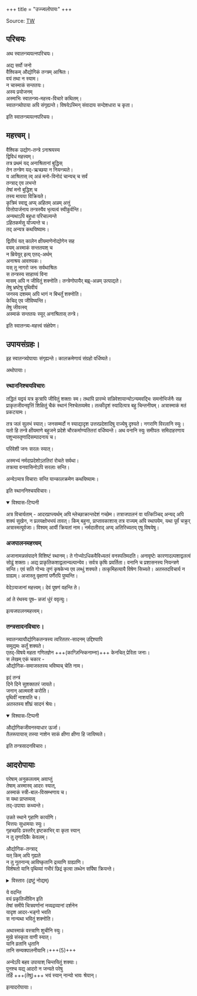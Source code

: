 +++
title = "उज्ज्वलोपायः"
+++

Source: [TW](https://pratnavaak.github.io/svAtantryam/)

## परिचयः
अथ स्वातन्त्र्ययत्नपरिचयः।

अद्य सर्वो जनो  
वैश्विकम् औद्योगिकं तन्त्रम् आश्रितः।  
वयं तथा न स्याम।  
न चास्माकं सन्ततयः।  
अस्य प्रयोजनम्  
अस्माभिः स्वातन्त्र्य-महत्त्व-विचारे कथितम्।  
स्वातन्त्र्योपाया अपि संगृह्यन्ते। विषयेऽस्मिन् संवादाय सन्देशधारा च कृता।

इति स्वातन्त्र्ययत्नपरिचयः।

## महत्त्वम्।

वैश्विक उद्योग-तन्त्रे ऽनाश्रयस्य  
द्विविधं महत्त्वम्।  
तत्र प्रथमं यद् अनाश्रितानां बुद्धिस्  
तेन तन्त्रेण यद्-ऋच्छया न नियन्त्र्यते।  
य आश्रितास् त्व् अन्नं मनो-विनोदं चान्यच् च सर्वं  
तन्त्राद् एव लभन्ते  
तेषां मनो बुद्धिश् च  
तस्य मायया विक्रियते।  
कृत्रिमं स्वाद्व् अप्य् अहितम् अन्नम् अत्तुं  
वित्तोपार्जनाय तन्त्रस्यैव भृत्यत्वं स्वीकुर्वन्ति।  
अन्यथाऽपि बहुधा परिचाल्यन्ते  
ऽहितकर्मसु योज्यन्ते च।  
तद् अन्यत्र कथयिष्यामः।

द्वितीयं यत् कालेन क्षीयमाणेनोद्योगेन सह  
वयम् अस्माकं सन्ततयश् च  
न म्रियेयुर् इत्य् एतद्-अर्थम्  
अनाश्रय आवश्यकः।  
यस् तु नागरो जनः सर्वथाश्रितः  
स तन्त्रस्य साहाय्यं विना  
मासम् अपि न जीवितुं शक्नोति।  तन्त्रेणोपायैर् बह्व्-अन्नम् उत्पाद्यते।  
तेषु भ्रष्टेषु पृथिवीयं  
जनस्य दशमम् अपि भागं न बिभर्तुं शक्नोति।  
केचिद् एव जीविष्यन्ति।  
तेषु जीवत्स्व्  
अस्माकं सन्ततयः स्युर् अनाश्रितास् तन्त्रे।

इति स्वातन्त्र्य-महत्त्वं संक्षेपेण।

## उपायसंग्रहः।

इह स्वातन्त्र्योपायाः संगृह्यन्ते। कालक्रमेणायं संग्रहो वर्धिष्यते।

अथोपायाः।

### स्थाननिश्चयविचारः

तद्धितं यद्वयं यत्र कुत्रापि जीवितुं शक्ताः स्म। तथापि प्रारम्भे सन्निवेशायान्योऽन्यमवद्भिः समनोभिर्जनैः सह प्राकृतजीवनवृत्तिं शिक्षितुं चैकं स्थानं निश्चेतव्यमेव। तत्कीदृशं स्यादित्यत्र बहु चिन्तनीयम्। अत्रास्माकं मतं प्रकटयामः।

तत्र जलं सुलभं स्यात्। जनसम्मर्दो न स्याद्यादृश उत्तरप्रदेशादिषु राज्येषु दृश्यते। नगराणि विरलानि स्युः। यतो हि तन्त्रे क्षीयमाणे बहुजने प्रदेशे चौरकर्माण्यतितरां वर्धिष्यन्ते। अथ वनानि स्युः समीपतः समिदाहरणाय पशुभ्यस्तृणादिसम्पादनाय च।

परिवेशी जनः सरलः स्यात्।

अस्मभ्यं नर्मदाप्रदेशोऽततिरां रोचते सर्वथा।  
तत्रत्या वनवासिनोऽपि सरलाः सन्ति।

अन्येऽप्यत्र विचाराः सन्ति यान्कालक्रमेण कथयिष्यामः।

इति स्थाननिश्चयविचारः।

<details open><summary>विश्वास-टिप्पनी</summary>

अत्र विचार्यताम् - आदरप्राप्त्यर्थम् अपि म्लेच्छाक्रान्तदेशं गच्छेम। तत्राजपालनं वा यत्किञ्चिद् अन्यद् अपि शक्यं सुखेन, न प्रलयक्षोभभयं तावत्। किम् बहुना, प्राप्तावकाशास् तत्र राज्यम् अपि स्थापयेम, यथा पूर्वं चक्रुर् अत्रास्मत्पूर्वजाः। विश्वम् आर्यी क्रियतां नाम। नर्मदातीराद् अप्य् अतिरिच्यतय् एषु विषयेषु। 
</details>


### अजपालनमहत्त्वम्

अजानामन्नसंपादने विशिष्टं स्थानम्। ते गोभ्योऽधिकवैविध्यतरं वनस्पतिमदति। अनावृष्टेः कारणादल्पशाद्वलत्वं सोढुं शक्ताः। अद्य प्राकृतिकशाद्वलान्यल्पान्येव। सर्वत्र कृषिः प्रवर्तिता। वनानि च प्रशासनस्य नियन्त्रणे सन्ति। एवं सति गोभ्यः तृणं कृषकेभ्य एव लब्धुं शक्यते। तत्कृमिहत्यायै विषेण सिच्यते। अतस्तदविचार्य न ग्राह्यम्। अजास्तु वृक्षाणां पर्णैरपि पुष्यन्ति।

वेदेऽप्यजानां महत्त्वम्। देवं पूषणं वहन्ति ते।

आ॑ ते र॑थस्य पूष–
न्नजा॑ धु॑रं ववृत्युः।

इत्यजपालनमहत्त्वम्।

### तन्त्रसादनविचारः।

स्वातन्त्र्यायौद्योगिकतन्त्रस्य त्वरिततर-सादनम् उद्दिश्यापि  
समुद्यमः कर्तुं शक्यते।  
एतद्-विषये महता गणितज्ञेन +++(काग्ज़िन्स्किनाम्ना)+++ केनचित् प्रेरिता जनाः।  
स लेखम् एकं चकार -  
औद्योगिक-समाजस्तस्य भविष्यच् चेति नाम।

इदं तन्त्रं  
दिने दिने सुशक्ततरं जायते।  
जनान् आत्मवशे करोति।  
पृथिवीं नाशयति च।  
अतस्तस्य शीघ्रं सादनं श्रेयः।

<details open><summary>विश्वास-टिप्पनी</summary>

औद्योगिकजीवनस्याधार ऊर्जा।  
तैलरूपायास् तस्या नाशेन साकं क्षीणा क्षीणा हि जायिष्यते। 
</details>


इति तन्त्रसादनविचारः।

## आदरोपायाः

परेषाम् अनुकलत्वम् अवाप्तुं  
तेषाम् अस्मास्व् आदरः स्यात्,  
अस्माकं स्त्री-बाल-विस्रम्भणाय च।  
स यथा प्राप्तव्यस्  
तद्-उपायाः कथ्यन्ते।

उन्नते स्थाने गृहाणि कार्याणि।  
भित्तयः सुधामयाः स्युः।  
गृहच्छदिः प्रस्तरैर् इष्टकाभिर् वा कृता स्यान्  
न तु तृणादिकैः केवलम्।  

औद्योगिक-तन्त्राद्  
यत् किम् अपि गृह्यते  
न तु नूतनान्य् आविष्कृतानि द्रव्याणि ग्राह्याणि।  
विशेषतो यानि पृथिव्यां गभीरं छिद्रं कृत्वा लब्धेन सर्पिषा क्रियन्ते।  

<details><summary>विस्तारः (द्रष्टुं नोद्यम्)</summary>

इदम् अप्य् असत्। यतो ऽस्माभिर् अ-गृहीतं तैलं  
प्रकृतिनाशायैव प्रयोक्ष्यते दस्युभिः। वरं तद्ग्रहणेन स्वसन्तति-जय-साधनम्। 

> तैलस्य तन्निर्मितद्रव्यस्य चाहरणमात्रेण  
न खलु वयं पृथिवीं रक्षितुं क्षमाः।  
अस्माकं किञ्चित् साहाय्यं करिष्यति जीवने - तत् सत्यम्।  
किन्तु कालेन द्वयोर् एका गतिर् निश्चिता।  
तेषु द्रव्येषु क्षीयमाणेषु  
कष्टं वा भविष्यत्य् अनभ्यासात् तद्विना जीवितुम्।  
अथ वा पुनस् तद्-ग्रहणायास्माभिः प्रसारित-हस्तैस् तन्त्रस्याग्रे याच्ञा करिष्यते।
> 
> तन्त्रस्य सादने तु सर्वं प्रयोक्तव्यं तेन कृतम् अपि।  
> तत्र न दोषः।  
> सोऽपि माया॑भिर् मायि॑नं सक्षद् इ॑न्द्रः।

पुनस् तैलनाशे समुत्पन्ने तद्-विनैव जीवनम् अन्तरा को नाम विकल्पः …   

</details>


ये वदन्ति  
वयं प्रकृतिजीविन इति  
तेषां समीपे चित्रवर्णानां नव्यद्रव्यानां दर्शनेन  
यादृश आदर-भङ्गो भवति  
स नान्यथा भवितुं शक्नोति।  

अथास्माकं वस्त्राणि शुचीनि स्युः।  
मुखे संस्कृता वाणी स्यात्।  
यानि व्रतानि धृतानि  
तानि सम्यक्पालनीयानि।+++(5)+++

अन्येऽपि बहव उपायाश् चिन्तयितुं शक्याः।  
पुनश्च यद्य् आदरो न जन्यते परेषु  
तर्हि +++(तेषु)+++ भयं स्यान् नान्यो भावः श्रेयान्।

इत्यादरोपायाः।